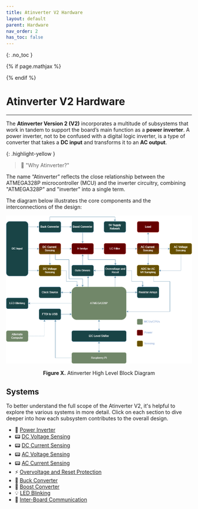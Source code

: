 ```yaml
---
title: Atinverter V2 Hardware
layout: default
parent: Hardware
nav_order: 2
has_toc: false
---
```


{: .no_toc }

<!-- To enable math equation formatting -->
{% if page.mathjax %}
  <!-- Polyfill for older browsers (optional) -->
  <script type="text/javascript" async 
    src="https://polyfill.io/v3/polyfill.min.js?features=es6">
  </script>

  <!-- MathJax v3 for LaTeX rendering -->
  <script type="text/javascript" async 
    id="MathJax-script" 
    src="https://cdn.jsdelivr.net/npm/mathjax@3/es5/tex-mml-chtml.js">
  </script>

  <!-- Custom MathJax Configuration -->
  <script type="text/javascript">
    MathJax = {
      tex: {
        inlineMath: [['$', '$'], ['\\(', '\\)']],
        displayMath: [['$$', '$$'], ['\\[', '\\]']],
      }
    };
  </script>
{% endif %}

# **Atinverter V2 Hardware**
***

The **Atinverter Version 2 (V2)** incorporates a multitude of subsystems that work in tandem to support the board’s main function as a **power inverter**. A power inverter, not to be confused with a digital logic inverter, is a type of converter that takes a **DC input** and transforms it to an **AC output**.

{: .highlight-yellow }
> 💭 "Why Atinverter?"

The name “Atinverter” reflects the close relationship between the ATMEGA328P microcontroller (MCU) and the inverter circuitry, combining "ATMEGA328P" and "inverter" into a single term.

The diagram below illustrates the core components and the interconnections of the design:

<p align="center">
<img src="../../images/atinverter_v2_block_diagram.png" alt="Atinverter V2 Block Diagram" width="700"/>
</p>

<div style="text-align: center;">
    <h7><b>Figure X.</b> Atinverter High Level Block Diagram </h7>
</div>

## **Systems**
To better understand the full scope of the Atinverter V2, it's helpful to explore the various systems in more detail. Click on each section to dive deeper into how each subsystem contributes to the overall design.

- 🔌 [Power Inverter](power_inverter_hw)
- 📟 [DC Voltage Sensing](dc_volt_sensing_hw)
- 📟 [DC Current Sensing](dc_curr_sensing_hw)
- 📟 [AC Voltage Sensing](ac_volt_sensing_hw)
- 📟 [AC Current Sensing](ac_curr_sensing_hw)
- ⚡ [Overvoltage and Reset Protection](ov_reset_prot)
- 🔽 [Buck Converter](buck_conv_hw)
- 🔼 [Boost Converter](boost_conv_hw)
- 💡 [LED Blinking](LED_blinking_hw)
- 🔁 [Inter-Board Communication](inter_board_comms)
